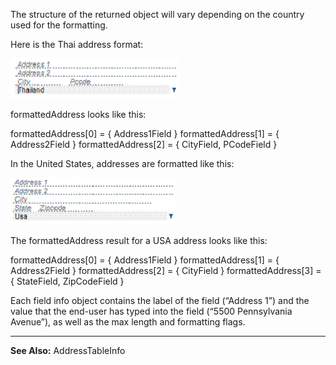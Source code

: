 <properties date="2016-05-10"
SortOrder="9"
/>

The structure of the returned object will vary depending on the country used for the formatting.

Here is the Thai address format:

<img src="../Localization%20in%20NetServer_files/image002.gif" id="Picture 2" width="269" height="64" />

formattedAddress looks like this:

  formattedAddress\[0\] = { Address1Field }
  formattedAddress\[1\] = { Address2Field }
  formattedAddress\[2\] = { CityField, PCodeField }

In the United States, addresses are formatted like this:

<img src="../Localization%20in%20NetServer_files/image003.gif" id="Picture 3" width="263" height="75" />

The formattedAddress result for a USA address looks like this:

  formattedAddress\[0\] = { Address1Field }
  formattedAddress\[1\] = { Address2Field }
  formattedAddress\[2\] = { CityField  }
  formattedAddress\[3\] = { StateField, ZipCodeField }

Each field info object contains the label of the field (“Address 1”) and the value that the end-user has typed into the field (“5500 Pennsylvania Avenue”), as well as the max length and formatting flags.

------------------------------------------------------------------------

**See Also:** AddressTableInfo
 
